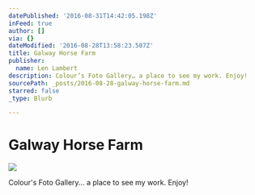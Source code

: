 ```yaml
---
datePublished: '2016-08-31T14:42:05.198Z'
inFeed: true
author: []
via: {}
dateModified: '2016-08-28T13:58:23.507Z'
title: Galway Horse Farm
publisher:
  name: Len Lambert
description: Colour’s Foto Gallery… a place to see my work. Enjoy!
sourcePath: _posts/2016-08-28-galway-horse-farm.md
starred: false
_type: Blurb

---
```

# Galway Horse Farm
![](https://the-grid-user-content.s3-us-west-2.amazonaws.com/32f07de2-26cc-4505-bc6b-80e704cf6b03.jpg)

Colour's Foto Gallery... a place to see my work. Enjoy!